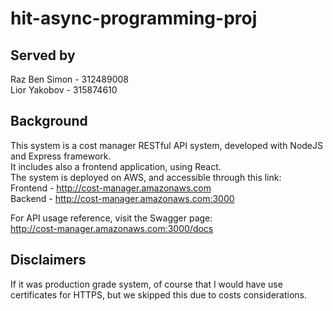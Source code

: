 # hit-async-programming-proj
## Served by
Raz Ben Simon - 312489008  
Lior Yakobov - 315874610  

## Background
This system is a cost manager RESTful API system, developed with NodeJS and Express framework.  
It includes also a frontend application, using React.  
The system is deployed on AWS, and accessible through this link:  
Frontend - http://cost-manager.amazonaws.com  
Backend - http://cost-manager.amazonaws.com:3000  

For API usage reference, visit the Swagger page:  
http://cost-manager.amazonaws.com:3000/docs

## Disclaimers
If it was production grade system, of course that I would have use certificates for HTTPS, but we skipped this 
due to costs considerations.
